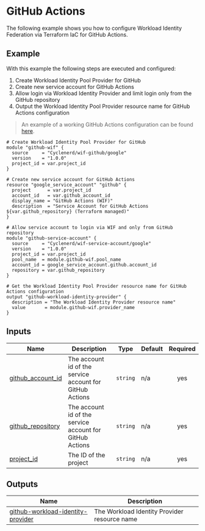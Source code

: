 # GitHub Actions

The following example shows you how to configure Workload Identity Federation via Terraform IaC for GitHub Actions.

## Example

With this example the following steps are executed and configured:

1. Create Workload Identity Pool Provider for GitHub
1. Create new service account for GitHub Actions
1. Allow login via Workload Identity Provider and limit login only from the GitHub repository
1. Output the Workload Identity Pool Provider resource name for GitHub Actions configuration

> An example of a working GitHub Actions configuration can be found [here](https://github.com/Cyclenerd/google-workload-identity-federation/blob/master/.github/workflows/auth.yml).

<!-- BEGIN_TF_DOCS -->

```hcl
# Create Workload Identity Pool Provider for GitHub
module "github-wif" {
  source     = "Cyclenerd/wif-github/google"
  version    = "1.0.0"
  project_id = var.project_id
}

# Create new service account for GitHub Actions
resource "google_service_account" "github" {
  project      = var.project_id
  account_id   = var.github_account_id
  display_name = "GitHub Actions (WIF)"
  description  = "Service Account for GitHub Actions ${var.github_repository} (Terraform managed)"
}

# Allow service account to login via WIF and only from GitHub repository
module "github-service-account" {
  source     = "Cyclenerd/wif-service-account/google"
  version    = "1.0.0"
  project_id = var.project_id
  pool_name  = module.github-wif.pool_name
  account_id = google_service_account.github.account_id
  repository = var.github_repository
}

# Get the Workload Identity Pool Provider resource name for GitHub Actions configuration
output "github-workload-identity-provider" {
  description = "The Workload Identity Provider resource name"
  value       = module.github-wif.provider_name
}
```

## Inputs

| Name | Description | Type | Default | Required |
|------|-------------|------|---------|:--------:|
| <a name="input_github_account_id"></a> [github\_account\_id](#input\_github\_account\_id) | The account id of the service account for GitHub Actions | `string` | n/a | yes |
| <a name="input_github_repository"></a> [github\_repository](#input\_github\_repository) | The account id of the service account for GitHub Actions | `string` | n/a | yes |
| <a name="input_project_id"></a> [project\_id](#input\_project\_id) | The ID of the project | `string` | n/a | yes |

## Outputs

| Name | Description |
|------|-------------|
| <a name="output_github-workload-identity-provider"></a> [github-workload-identity-provider](#output\_github-workload-identity-provider) | The Workload Identity Provider resource name |
<!-- END_TF_DOCS -->
